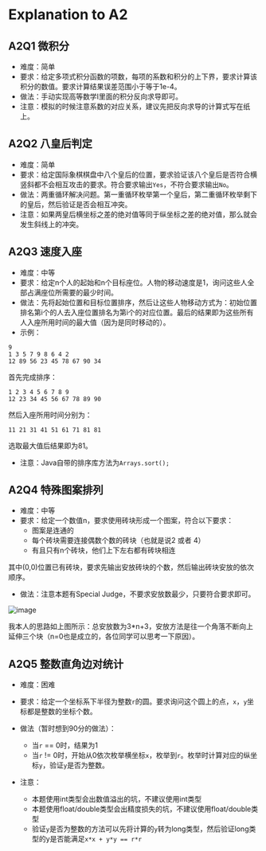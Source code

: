 # Explanation to A2

## A2Q1 微积分
- 难度：简单
- 要求：给定多项式积分函数的项数，每项的系数和积分的上下界，要求计算该积分的数值。要求计算结果误差范围小于等于1e-4。
- 做法：手动实现高等数学I里面的积分反向求导即可。
- 注意：模拟的时候注意系数的对应关系，建议先把反向求导的计算式写在纸上。

## A2Q2 八皇后判定
- 难度：简单
- 要求：给定国际象棋棋盘中八个皇后的位置，要求验证该八个皇后是否符合横竖斜都不会相互攻击的要求。符合要求输出`Yes`，不符合要求输出`No`。
- 做法：两重循环解决问题。第一重循环枚举第一个皇后，第二重循环枚举剩下的皇后，然后验证是否会相互冲突。
- 注意：如果两皇后横坐标之差的绝对值等同于纵坐标之差的绝对值，那么就会发生斜线上的冲突。

## A2Q3 速度入座
- 难度：中等
- 要求：给定n个人的起始和n个目标座位。人物的移动速度是1，询问这些人全部占满座位所需要的最少时间。
- 做法：先将起始位置和目标位置排序，然后让这些人物移动方式为：初始位置排名第i个的人去入座位置排名为第i个的对应位置。最后的结果即为这些所有人入座所用时间的最大值（因为是同时移动的）。
- 示例：

```
9
1 3 5 7 9 8 6 4 2
12 89 56 23 45 78 67 90 34
```

首先完成排序：
```
1 2 3 4 5 6 7 8 9
12 23 34 45 56 67 78 89 90
```

然后入座所用时间分别为：
```
11 21 31 41 51 61 71 81 81
```

选取最大值后结果即为81。

- 注意：Java自带的排序库方法为```Arrays.sort();```

## A2Q4 特殊图案排列
- 难度：中等
- 要求：给定一个数值n，要求使用砖块形成一个图案，符合以下要求：
  - 图案是连通的
  - 每个砖块需要连接偶数个数的砖块（也就是说2 或者 4）
  - 有且只有n个砖块，他们上下左右都有砖块相连

其中(0,0)位置已有砖块，要求先输出安放砖块的个数，然后输出砖块安放的依次顺序。

- 做法：注意本题有Special Judge，不要求安放数最少，只要符合要求即可。

![image](https://user-images.githubusercontent.com/64548919/159836795-594ff57c-5f0e-445f-a68e-f0213659f113.png)

我本人的思路如上图所示：总安放数为3\*n+3，安放方法是往一个角落不断向上延伸三个块（n=0也是成立的，各位同学可以思考一下原因）。

## A2Q5 整数直角边对统计
- 难度：困难
- 要求：给定一个坐标系下半径为整数`r`的圆。要求询问这个圆上的点，`x`，`y`坐标都是整数的坐标个数。
- 做法（暂时想到90分的做法）：
  - 当`r` == 0时，结果为1
  - 当`r` != 0时，开始从0依次枚举横坐标`x`，枚举到`r`。枚举时计算对应的纵坐标`y`，验证`y`是否为整数。

- 注意：
  - 本题使用int类型会出数值溢出的坑，不建议使用int类型
  - 本题使用float/double类型会出精度损失的坑，不建议使用float/double类型
  - 验证`y`是否为整数的方法可以先将计算的`y`转为long类型，然后验证long类型的y是否能满足`x*x + y*y == r*r`
